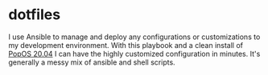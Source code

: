# dotfiles

I use Ansible to manage and deploy any configurations or customizations to my development environment.
With this playbook and a clean install of [PopOS 20.04](https://pop.system76.com/) I can have the highly customized configuration in minutes. It's generally a messy mix of ansible and shell scripts.




